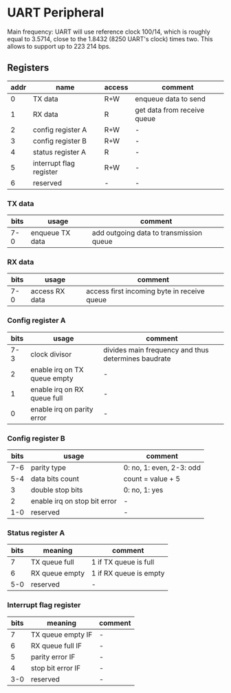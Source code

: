 # UART Peripheral

Main frequency: UART will use reference clock 100/14, which is roughly equal to 3.5714, close to the 1.8432 (8250 UART's clock) times two. This allows to support up to 223 214 bps.

##  Registers
| addr | name | access | comment |
| ---- | ----- | ------- | ------ |
| 0 | TX data | R+W | enqueue data to send |
| 1 | RX data | R | get data from receive queue |
| 2 | config register A | R+W | - |
| 3 | config register B | R+W | - |
| 4 | status register A | R | - |
| 5 | interrupt flag register | R+W | - |
| 6 | reserved | - | - |

### TX data
| bits | usage | comment |
| ---- | ----- | ------- |
| 7-0 | enqueue TX data | add outgoing data to transmission queue |

### RX data
| bits | usage | comment |
| ---- | ----- | ------- |
| 7-0 | access RX data | access first incoming byte in receive queue |

### Config register A
| bits | usage | comment |
| ---- | ----- | ------- |
| 7-3 | clock divisor | divides main frequency and thus determines baudrate |
| 2 | enable irq on TX queue empty | - |
| 1 | enable irq on RX queue full | - |
| 0 | enable irq on parity error | - |

### Config register B
| bits | usage | comment |
| ---- | ----- | ------- |
| 7-6 | parity type | 0: no, 1: even, 2-3: odd |
| 5-4 | data bits count | count = value + 5 |
| 3 | double stop bits | 0: no, 1: yes |
| 2 | enable irq on stop bit error | - |
| 1-0 | reserved | - |

### Status register A
| bits | meaning | comment |
| ---- | ----- | ------- |
| 7 | TX queue full | 1 if TX queue is full |
| 6 | RX queue empty | 1 if RX queue is empty |
| 5-0 | reserved | - |

### Interrupt flag register
| bits | meaning | comment |
| ---- | ----- | ------- |
| 7 | TX queue empty IF | - |
| 6 | RX queue full IF | - |
| 5 | parity error IF | - |
| 4 | stop bit error IF | - |
| 3-0 | reserved | - |

